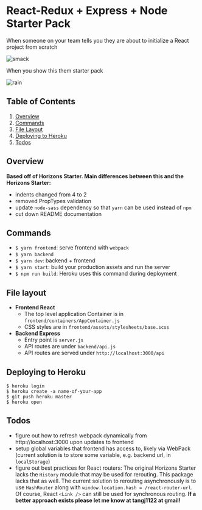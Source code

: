 # React-Redux + Express + Node Starter Pack

When someone on your team tells you they are about to initialize a React project from scratch

![smack](https://media.giphy.com/media/ptDRdwFkFVAkg/giphy.gif)

When you show this them starter pack

![rain](https://media.giphy.com/media/Qw4X3FPbL62C9dvcKxq/giphy.gif)

## Table of Contents

1. [Overview](#overview)
1. [Commands](#commands)
1. [File Layout](#file-layout)
1. [Deploying to Heroku](#deploying-to-heroku)
1. [Todos](#todos)

## Overview

**Based off of Horizons Starter. Main differences between this and the Horizons Starter:**
- indents changed from 4 to 2
- removed PropTypes validation
- update `node-sass` dependency so that `yarn` can be used instead of `npm`
- cut down README documentation

## Commands

- `$ yarn frontend`: serve frontend with `webpack`
- `$ yarn backend`
- `$ yarn dev`: backend + frontend
- `$ yarn start`: build your production assets and run the server
- `$ npm run build`: Heroku uses this command during deployment

## File layout

- **Frontend React**
  - The top level application Container is in `frontend/containers/AppContainer.js`
  - CSS styles are in `frontend/assets/stylesheets/base.scss`
- **Backend Express**
  - Entry point is `server.js`
  - API routes are under `backend/api.js`
  - API routes are served under `http://localhost:3000/api`

## Deploying to Heroku

```
$ heroku login
$ heroku create -a name-of-your-app
$ git push heroku master
$ heroku open

```
## Todos

- figure out how to refresh webpack dynamically from http://localhost:3000 upon updates to frontend
- setup global variables that frontend has access to, likely via WebPack (current solution is to store some variable, e.g. backend url, in `localStorage`)
- figure out best practices for React routers: The original Horizons Starter lacks the `History` module that may be used for rerouting. This package lacks that as well. The current solution to rerouting asynchronously is to use `HashRouter` along with `window.location.hash = /react-router-url`. Of course, React `<Link />` can still be used for synchronous routing. **If a better approach exists please let me know at tangj1122 at gmail!**
